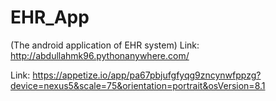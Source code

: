 # EHR_App

(The android application of EHR system) Link: http://abdullahmk96.pythonanywhere.com/

Link: https://appetize.io/app/pa67pbjufgfyqg9zncynwfppzg?device=nexus5&scale=75&orientation=portrait&osVersion=8.1
